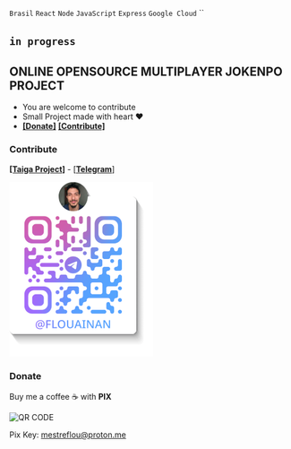 `Brasil` `React` `Node` `JavaScript` `Express` `Google Cloud` `` 
## `in progress`
## ONLINE OPENSOURCE MULTIPLAYER JOKENPO PROJECT
- You are welcome to contribute
- Small Project made with heart ❤️
- [**[Donate]**](#donate) [**[Contribute]**](#contribute)

### Contribute
[**[Taiga Project]**](https://tree.taiga.io/project/flou-ainan-online-jokenpo/kanban) - [[**Telegram**]](https://t.me/flouainan)

![alt text](image.png)



### Donate
Buy me a coffee ☕️ with **PIX**

![QR CODE](https://i.ibb.co/9kRrWvbL/image.png)

Pix Key: mestreflou@proton.me
